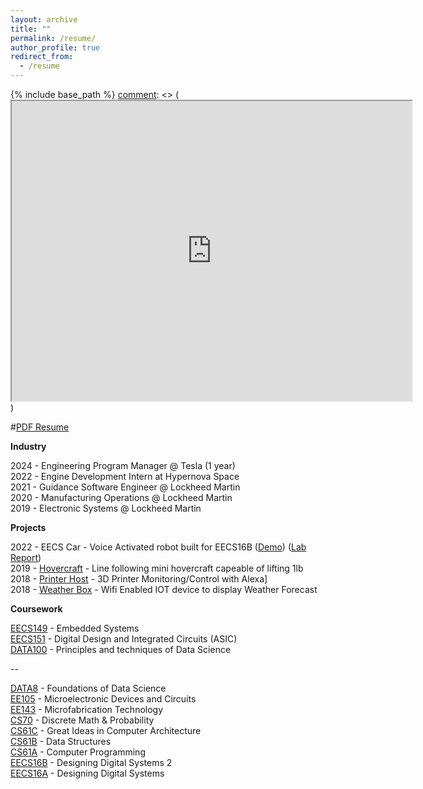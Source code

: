 ```yaml
---
layout: archive
title: ""
permalink: /resume/
author_profile: true
redirect_from:
  - /resume
---
```


[comment]: <> (<meta http-equiv="refresh" content="0; url=https://drive.google.com/file/d/1YTDmHMF5yKJwjE9xgHRStzbapqTyWHEv/view?usp=sharing" />)

{% include base_path %}
[comment]: <> (<iframe src="https://drive.google.com/file/d/1YTDmHMF5yKJwjE9xgHRStzbapqTyWHEv/preview" width="640" height="480" allow="autoplay"></iframe>)


#[PDF Resume](https://drive.google.com/file/d/1YTDmHMF5yKJwjE9xgHRStzbapqTyWHEv/view?usp=sharing)

**Industry**

2024 - Engineering Program Manager @ Tesla (1 year) <br /> 
2022 - Engine Development Intern at Hypernova Space <br />
2021 - Guidance Software Engineer @ Lockheed Martin <br />
2020 - Manufacturing Operations @ Lockheed Martin <br />
2019 - Electronic Systems @ Lockheed Martin <br />

**Projects**

2022 - EECS Car - Voice Activated robot built for EECS16B ([Demo](https://www.youtube.com/watch?v=jPMRPUR4HCE&t=8s)) ([Lab Report](https://drive.google.com/file/d/1c4uVCUPXseaGs5FRi70SFt2Vvlqbobnt/view?usp=sharing)) <br />
2019 - [Hovercraft](https://www.hackster.io/milesnash_/autonomous-line-following-hovercraft-61db44) - Line following mini hovercraft capeable of lifting 1lb <br />
2018 - [Printer Host](https://www.hackster.io/milesnash_/3d-printer-monitoring-with-alexa-and-arduino-024292) - 3D Printer Monitoring/Control with Alexa]  <br />
2018 - [Weather Box](https://www.hackster.io/milesnash_/multi-functional-display-for-weather-time-and-date-0827ca) - Wifi Enabled IOT device to display Weather Forecast <br />

**Coursework**

[EECS149](https://www2.eecs.berkeley.edu/Courses/EECS149/) - Embedded Systems<br />
[EECS151](https://www2.eecs.berkeley.edu/Courses/EECS151/) - Digital Design and Integrated Circuits (ASIC) <br />
[DATA100](https://ds100.org/fa24/) - Principles and techniques of Data Science <br />

--

[DATA8](https://www.data8.org/fa24/) - Foundations of Data Science <br />
[EE105](https://www2.eecs.berkeley.edu/Courses/EE105/) -  Microelectronic Devices and Circuits <br />
[EE143](https://www2.eecs.berkeley.edu/Courses/EE143/) - Microfabrication Technology <br />
[CS70](https://www2.eecs.berkeley.edu/Courses/CS70/) - Discrete Math & Probability <br />
[CS61C](https://www2.eecs.berkeley.edu/Courses/CS61C/) - Great Ideas in Computer Architecture <br />
[CS61B](https://www2.eecs.berkeley.edu/Courses/CS61B/) - Data Structures <br />
[CS61A](https://www2.eecs.berkeley.edu/Courses/CS61A/) - Computer Programming <br />
[EECS16B](https://www2.eecs.berkeley.edu/Courses/EECS16B/) - Designing Digital Systems 2 <br />
[EECS16A](https://www2.eecs.berkeley.edu/Courses/EECS16A/) - Designing Digital Systems 




